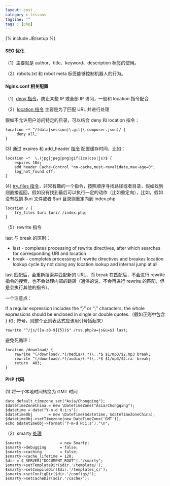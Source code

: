 ```yaml
---
layout: post
category : lessons
tagline: ""
tags : [php]
---
```

{% include JB/setup %}

#### SEO 优化

（1）主要就是 author、title、keyword、description 标签的使用。

（2）robots.txt 和 robot meta 标签能够控制机器人的行为。

#### Nginx.conf 相关配置

（1）[deny 指令](http://nginx.org/en/docs/http/ngx_http_access_module.html#deny)，防止某些 IP 或全部 IP 访问，一般和 location 指令配合

（2）[location 指令](http://nginx.org/en/docs/http/ngx_http_core_module.html#location) 主要是为了匹配 URL 并进行处理

假如不允许用户访问特定的目录，可以结合 deny 和 location 指令：

```
location ~* ^/(data|session|\.git|\.composer.json)/ {
     deny all;
}
```

(3) 通过 expires 和 add_header [指令](http://nginx.org/en/docs/http/ngx_http_headers_module.html) 配置缓存时间，比如：

```
location ~*  \.(jpg|jpeg|png|gif|ico|css|js)$ {
    expires 10d;
    add_header Cache-Control "no-cache,must-revalidate,max-age=0";
    log_not_found off;
}
```

(4) [try_files 指令](http://nginx.org/en/docs/http/ngx_http_core_module.html#try_files)，非常有趣的一个指令，按照顺序寻找路径或者目录，假如找到则直接返回，假如没有找到最后可以执行一定的动作（比如重定向），比如，假如没有找到 $uri 文件或者 $uri 目录则重定向到 index.php

```
location / {
    try_files $uri $uri/ /index.php;
}
```

（5）rewrite 指令

last 与 break 的区别：

- last - completes processing of rewrite directives, after which searches for corresponding URI and location
- break - completes processing of rewrite directives and breakes location lookup cycle by not doing any location lookup and internal jump at all

last 匹配后，会重新搜索并匹配新的 URL，而 break 在匹配后，不会进行 rewrite 指令的搜索，也不会处理内部的跳转（通俗的说，不会再进行 rewrite 的匹配，但是会执行其他的指令）。

一个注意点：

If a regular expression includes the “}” or “;” characters, the whole expressions should be enclosed in single or double quotes.（假如正则中包含 } 和 ; 符号，则整个正则表达式应该用引号括起来）

```
rewrite "^/js/([a-z0-9]{5})$" /rss.php?a=js&u=$1 last;
```

避免死循环：

```
location /download/ {
    rewrite ^(/download/.*)/media/(.*)\..*$ $1/mp3/$2.mp3 break;
    rewrite ^(/download/.*)/audio/(.*)\..*$ $1/mp3/$2.ra  break;
    return  403;
}
```

#### PHP 代码

(1) 将一个本地时间转换为 GMT 时间

```
date_default_timezone_set("Asia/Chongqing");
$dateTimeZoneChina = new \DateTimeZone("Asia/Chongqing");
$datetime = date("Y-m-d H:i:s");
$datetimeObj       = new \DateTime($datetime, $dateTimeZoneChina);
$datetimeObj->setTimezone(new DateTimeZone('GMT'));
echo $datetimeObj->format('Y-m-d H:i:s')."\n";
```

（2）smarty [处理](http://www.smarty.net/docs/zh_CN/installing.smarty.basic.tpl)

```
$smarty                 = new Smarty;
$smarty->debugging      = false;
$smarty->caching        = false;
$smarty->cache_lifetime = 120;
$dir = $_SERVER["DOCUMENT_ROOT"]."/smarty";
$smarty->setTemplateDir($dir.'/template/');
$smarty->setCompileDir($dir.'/templates_c/');
$smarty->setConfigDir($dir.'/configs/');
$smarty->setCacheDir($dir.'/cache/');
```